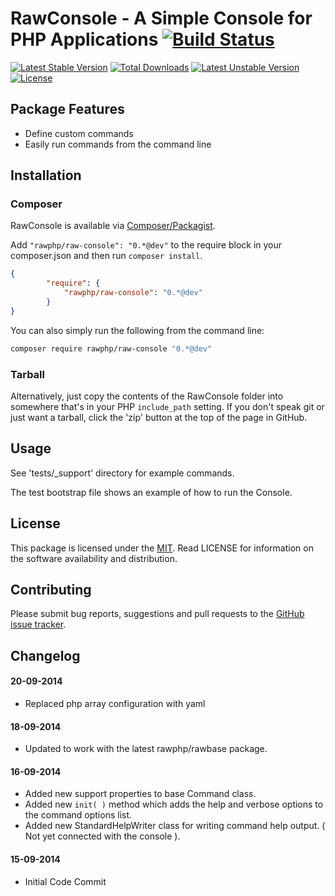 # RawConsole - A Simple Console for PHP Applications [![Build Status](https://travis-ci.org/rawphp/RawConsole.svg?branch=master)](https://travis-ci.org/rawphp/RawConsole)

[![Latest Stable Version](https://poser.pugx.org/rawphp/raw-console/v/stable.svg)](https://packagist.org/packages/rawphp/raw-console) [![Total Downloads](https://poser.pugx.org/rawphp/raw-console/downloads.svg)](https://packagist.org/packages/rawphp/raw-console) [![Latest Unstable Version](https://poser.pugx.org/rawphp/raw-console/v/unstable.svg)](https://packagist.org/packages/rawphp/raw-console) [![License](https://poser.pugx.org/rawphp/raw-console/license.svg)](https://packagist.org/packages/rawphp/raw-console)

## Package Features
- Define custom commands
- Easily run commands from the command line

## Installation

### Composer
RawConsole is available via [Composer/Packagist](https://packagist.org/packages/rawphp/raw-console).

Add `"rawphp/raw-console": "0.*@dev"` to the require block in your composer.json and then run `composer install`.

```json
{
        "require": {
            "rawphp/raw-console": "0.*@dev"
        }
}
```

You can also simply run the following from the command line:

```sh
composer require rawphp/raw-console "0.*@dev"
```

### Tarball
Alternatively, just copy the contents of the RawConsole folder into somewhere that's in your PHP `include_path` setting. If you don't speak git or just want a tarball, click the 'zip' button at the top of the page in GitHub.

## Usage
See 'tests/_support' directory for example commands.

The test bootstrap file shows an example of how to run the Console.

## License
This package is licensed under the [MIT](https://github.com/rawphp/RawConsole/blob/master/LICENSE). Read LICENSE for information on the software availability and distribution.

## Contributing

Please submit bug reports, suggestions and pull requests to the [GitHub issue tracker](https://github.com/rawphp/RawSession/issues).

## Changelog

#### 20-09-2014
- Replaced php array configuration with yaml

#### 18-09-2014
- Updated to work with the latest rawphp/rawbase package.

#### 16-09-2014
- Added new support properties to base Command class.
- Added new `init( )` method which adds the help and verbose options to the command options list.
- Added new StandardHelpWriter class for writing command help output. ( Not yet connected with the console ).

#### 15-09-2014
- Initial Code Commit
